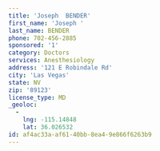 ```yaml
---
title: 'Joseph  BENDER'
first_name: 'Joseph '
last_name: BENDER
phone: 702-456-2885
sponsored: '1'
category: Doctors
services: Anesthesiology
address: '121 E Robindale Rd'
city: 'Las Vegas'
state: NV
zip: '89123'
license_type: MD
_geoloc:
  -
    lng: -115.14848
    lat: 36.026532
id: af4ac33a-af61-40bb-8ea4-9e866f6263b9
---
```

